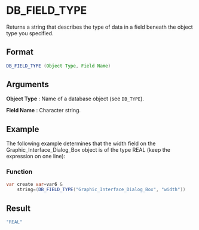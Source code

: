 # DB_FIELD_TYPE

Returns a string that describes the type of data in a field beneath the object type you specified.

## Format
```java
DB_FIELD_TYPE (Object Type, Field Name)
```
## Arguments

 



**Object Type**
: Name of a database object (see `DB_TYPE`). 


**Field Name**
: Character string. 


## Example

The following example determines that the width field on the Graphic_Interface_Dialog_Box object is of the type REAL (keep the expression on one line):

 



### Function 
```java
var create var=var6 &
    string=(DB_FIELD_TYPE("Graphic_Interface_Dialog_Box", "width"))  
```

## Result  
```java
"REAL"  
```